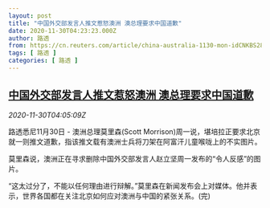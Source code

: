 ```yaml
---
layout: post
title: "中国外交部发言人推文惹怒澳洲 澳总理要求中国道歉"
date: 2020-11-30T04:23:23.000Z
author: 路透
from: https://cn.reuters.com/article/china-australia-1130-mon-idCNKBS28A0B1
tags: [ 路透 ]
categories: [ 路透 ]
---
```

<!--1606710203000-->
[中国外交部发言人推文惹怒澳洲 澳总理要求中国道歉](https://cn.reuters.com/article/china-australia-1130-mon-idCNKBS28A0B1)
------

<div>
<div><i>2020-11-30T04:05:09Z</i></div><p>路透悉尼11月30日 - 澳洲总理莫里森(Scott Morrison)周一说，堪培拉正要求北京就一则推文道歉，指该推文载有澳洲士兵将刀架在阿富汗儿童喉咙上的不实图片。</p><p>莫里森说，澳洲正在寻求删除中国外交部发言人赵立坚周一发布的“令人反感”的图片。</p><p>“这太过分了，不能以任何理由进行辩解。”莫里森在新闻发布会上对媒体。他并表示，世界各国都在关注北京如何应对澳洲与中国的紧张关系。(完)</p>
</div>
